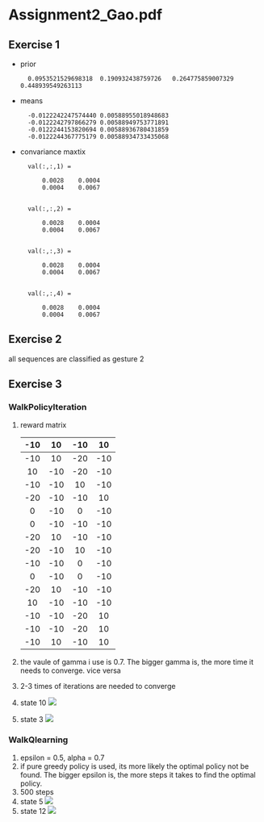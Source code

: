 # Assignment2_Gao.pdf

## Exercise 1

- prior 
		
		0.0953521529698318	0.190932438759726	0.264775859007329	0.448939549263113

- means

		-0.0122242247574440	0.00588955018948683
		-0.0122242797866279	0.00588949753771891
		-0.0122244153820694	0.00588936780431859
		-0.0122244367775179	0.00588934733435068

- convariance maxtix

		val(:,:,1) =
				
			0.0028    0.0004
			0.0004    0.0067
		
		
		val(:,:,2) =
		
		    0.0028    0.0004
		    0.0004    0.0067
		
		
		val(:,:,3) =
		
		    0.0028    0.0004
		    0.0004    0.0067
		
		
		val(:,:,4) =
		
		    0.0028    0.0004
		    0.0004    0.0067
		    
    

## Exercise 2

all sequences are classified as gesture 2

## Exercise 3

### WalkPolicyIteration

1. reward matrix

	-10|10|-10|10
	:-----:|:-----:|:-----:|:-----:
	-10|10|-20|-10
	10|-10|-20|-10
	-10|-10|10|-10
	-20|-10|-10|10
	0|-10|0|-10
	0|-10|-10|-10
	-20|10|-10|-10
	-20|-10|10|-10
	-10|-10|0|-10
	0|-10|0|-10
	-20|10|-10|-10
	10|-10|-10|-10
	-10|-10|-20|10
	-10|-10|-20|10
	-10|10|-10|10

2. the vaule of gamma i use is 0.7. The bigger gamma is, the more time it needs to converge. vice versa
3. 2-3 times of iterations are needed to converge
4. state 10
	![][2]
5. state 3
	![][1]

### WalkQlearning

1. epsilon = 0.5, alpha = 0.7
2. if pure greedy policy is used, its more likely the optimal policy not be found. The bigger epsilon is, the more steps it takes to find the optimal policy. 
3. 500 steps
4. state 5
	![][3]
5. state 12
	![][4]
	
[1]: /Users/gosing/Desktop/Assignment2_Gao_03692789/WalkPolicyIteration-state-3.png
[2]: /Users/gosing/Desktop/Assignment2_Gao_03692789/WalkPolicyIteration-state-10.png
[3]: /Users/gosing/Desktop/Assignment2_Gao_03692789/WalkQLearning-state-5.png
[4]: /Users/gosing/Desktop/Assignment2_Gao_03692789/WalkQLearning-state-12.png



